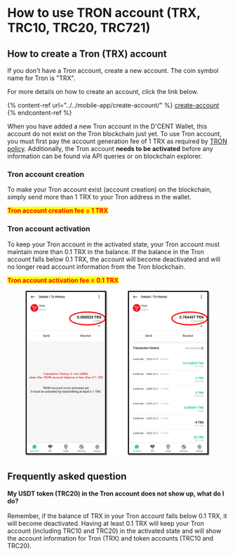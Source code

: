 # How to use TRON account (TRX, TRC10, TRC20, TRC721)

## How to create a Tron (TRX) account

If you don't have a Tron account, create a new account. The coin symbol name for Tron is "TRX".

For more details on how to create an account, click the link below.

{% content-ref url="../../mobile-app/create-account/" %}
[create-account](../../mobile-app/create-account/)
{% endcontent-ref %}

When you have added a new Tron account in the D'CENT Wallet, this account do not exist on the Tron blockchain just yet. To use Tron account, you must first pay the account generation fee of 1 TRX as required by [TRON policy](https://developers.tron.network/docs/account#account-activation). Additionally, the Tron account **needs to be activated** before any information can be found via API queries or on blockchain explorer.

### Tron account creation

To make your Tron account exist (account creation) on the blockchain, simply send more than 1 TRX to your Tron address in the wallet.

<mark style="color:red;">**Tron account creation fee = 1 TRX**</mark>&#x20;

### Tron account activation

To keep your Tron account in the activated state, your Tron account must maintain more than 0.1 TRX in the balance. If the balance in the Tron account falls below 0.1 TRX, the account will become deactivated and will no longer read account information from the Tron blockchain.&#x20;

<mark style="color:red;">**Tron account activation fee = 0.1 TRX**</mark>&#x20;

<figure><img src="../../.gitbook/assets/TRON-eng.png" alt=""><figcaption></figcaption></figure>

## Frequently asked question

**My USDT token (TRC20) in the Tron account does not show up, what do I do?**\
\
Remember, if the balance of TRX in your Tron account falls below 0.1 TRX, it will become deactivated. Having at least 0.1 TRX will keep your Tron account (including TRC10 and TRC20) in the activated state and will show the account information for Tron (TRX) and token accounts (TRC10 and TRC20).
